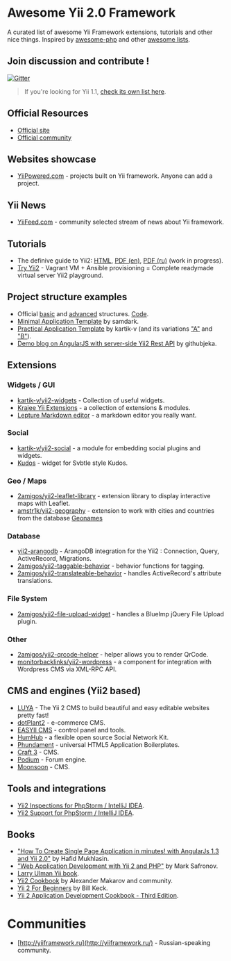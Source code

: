 # Awesome Yii 2.0 Framework

A curated list of awesome Yii Framework extensions, tutorials and other nice things.
Inspired by [awesome-php](https://github.com/ziadoz/awesome-php) and other [awesome lists](https://github.com/sindresorhus/awesome).

## Join discussion and contribute !
[![Gitter](https://badges.gitter.im/Join%20Chat.svg)](https://gitter.im/samdark/awesome-yii?utm_source=badge&utm_medium=badge&utm_campaign=pr-badge)

> If you're looking for Yii 1.1, [check its own list here](1.1.md).

## Official Resources

* [Official site](http://www.yiiframework.com/)
* [Official community](http://www.yiiframework.com/community/)

## Websites showcase

* [YiiPowered.com](http://yiipowered.com/) - projects built on Yii framework. Anyone can add a project.

## Yii News

* [YiiFeed.com](http://yiifeed.com/) - community selected stream of news about Yii framework.

## Tutorials

* The definive guide to Yii2:  [HTML](http://www.yiiframework.com/doc-2.0/guide-index.html), [PDF (en)](http://stuff.cebe.cc/yii2-guide.en.pdf), [PDF (ru)](http://stuff.cebe.cc/yii2-guide.ru.pdf) (work in progress).
* [Try Yii2](https://github.com/iJackUA/try-yii2) - Vagrant VM + Ansible provisioning = Complete readymade virtual server Yii2 playground.


## Project structure examples

* Official [basic](https://github.com/yiisoft/yii2/tree/master/apps/basic#yii-2-basic-application-template) and [advanced](http://www.yiiframework.com/doc-2.0/guide-tutorial-advanced-app.html) structures. [Code](https://github.com/yiisoft/yii2/tree/master/apps).
* [Minimal Application Template](https://github.com/samdark/yii2-minimal) by samdark.
* [Practical Application Template](https://github.com/kartik-v/yii2-app-practical) by kartik-v (and its variations ["A"](https://github.com/kartik-v/yii2-app-practical-a) and ["B"](https://github.com/kartik-v/yii2-app-practical-b)).
* [Demo blog on AngularJS with server-side Yii2 Rest API](https://github.com/githubjeka/angular-yii2) by githubjeka.

## Extensions

### Widgets / GUI

* [kartik-v/yii2-widgets](https://github.com/kartik-v/yii2-widgets) - Collection of useful widgets.
* [Krajee Yii Extensions](http://demos.krajee.com/) - a collection of extensions & modules.
* [Lepture Markdown editor](https://github.com/iJackUA/yii2-lepture-markdown-editor-widget) - a markdown editor you really want.

### Social

* [kartik-v/yii2-social](https://github.com/kartik-v/yii2-social) - a module for embedding social plugins and widgets.
* [Kudos](https://github.com/iJackUA/yii2-kudos-widget) - widget for Svbtle style Kudos.

### Geo / Maps

* [2amigos/yii2-leaflet-library](https://github.com/2amigos/yii2-leaflet-library) - extension library to display interactive maps with Leaflet.
* [amstr1k/yii2-geography](https://github.com/amstr1k/yii2-geography) - extension to work with cities and countries from the database [Geonames](http://www.geonames.org/)

### Database

* [yii2-arangodb](https://github.com/DevGroup-ru/yii2-arangodb) - ArangoDB integration for the Yii2 : Connection, Query, ActiveRecord, Migrations.
* [2amigos/yii2-taggable-behavior](https://github.com/2amigos/yii2-taggable-behavior) - behavior functions for tagging.
* [2amigos/yii2-translateable-behavior](https://github.com/2amigos/yii2-translateable-behavior) - handles ActiveRecord's attribute translations.

### File System

* [2amigos/yii2-file-upload-widget](https://github.com/2amigos/yii2-file-upload-widget) - handles a BlueImp jQuery File Upload plugin.

### Other

* [2amigos/yii2-qrcode-helper](https://github.com/2amigos/yii2-qrcode-helper) - helper allows you to render QrCode.
* [monitorbacklinks/yii2-wordpress](https://github.com/monitorbacklinks/yii2-wordpress) - a component for integration with Wordpress CMS via XML-RPC API.

## CMS and engines (Yii2 based)

* [LUYA](https://luya.io) - The Yii 2 CMS to build beautiful and easy editable websites pretty fast!
* [dotPlant2](http://dotplant.ru/) - e-commerce CMS.
* [EASYII CMS](http://easyiicms.com/) - control panel and tools.
* [HumHub](https://www.humhub.org/) - a flexible open source Social Network Kit.
* [Phundament](http://phundament.com/) - universal HTML5 Application Boilerplates.
* [Craft 3](https://craftcms.com/3) - CMS.
* [Podium](https://github.com/bizley/yii2-podium) - Forum engine.
* [Moonsoon](http://monsooncms.com/) - CMS.

## Tools and integrations

* [Yii2 Inspections for PhpStorm / IntelliJ IDEA](https://plugins.jetbrains.com/idea/plugin/9400-yii2-inspections).
* [Yii2 Support for PhpStorm / IntelliJ IDEA](https://plugins.jetbrains.com/idea/plugin/9388-yii2-support).

## Books

* ["How To Create Single Page Application in minutes! with AngularJs 1.3 and Yii 2.0"](https://www.gitbook.com/book/hscstudio/angular1-yii2/details) by Hafid Mukhlasin.
* ["Web Application Development with Yii 2 and PHP"](http://www.amazon.com/dp/1783981881) by Mark Safronov.
* [Larry Ulman Yii book](https://larry.pub/).
* [Yii2 Cookbook](https://github.com/samdark/yii2-cookbook/blob/master/book/README.md) by Alexander Makarov and community.
* [Yii 2 For Beginners](https://leanpub.com/yii2forbeginners) by Bill Keck.
* [Yii 2 Application Development Cookbook - Third Edition](https://www.packtpub.com/web-development/yii2-application-development-cookbook-third-edition).

# Communities

* [http://yiiframework.ru](http://yiiframework.ru/) - Russian-speaking community.

